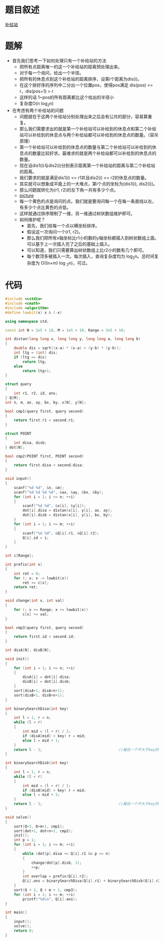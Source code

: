# 题目叙述

[补给站](http://124.205.120.153/contest/128/problem/1305)

# 题解

* 首先我们思考一下如何处理只有一个补给站的方法
  * 把所有点距离唯一的这一个补给站的距离预处理出来。
  * 对于每一个询问，给出一个半径。
  * 把所有的休息点到这个补给站的距离排序，设第i个距离为dis(i)。
  * 在这个排好序的序列中二分出一个位置pos，使得pos满足 dis(pos) <= r，dis(pos+1) > r
  * 这样的话 1~pos的所有距离都比这个给出的半径小
  * 复杂度O(n log<sub>2</sub>n)
* 在考虑有两个补给站的问题
  * 问题就在于这两个补给站分别处理出来之后会有公共的部分，容易算重复。
  * 那么我们需要求出的就是第一个补给站可以补给到的休息点和第二个补给站可以补给到的休息点与两个补给站都可以补给到的休息点的数量。（容斥原理）
  * 第一个补给站可以补给到的休息点的数量与第二个补给站可以补给到的休息点的数量比较好求。最难求的就是两个补给站都可以补给到的休息点的数量。
  * 现在设dis1(i)与dis2(i)分别表示距离第一个补给站的距离与第二个补给站的距离。
  * 我们要求的就是满足dis1(i) <= r1并且dis2(i) <= r2的休息点的数量。
  * 其实就可以想象成平面上的一大堆点，第i个点的坐标为(dis1(i), dis2(i))。
  * 那么问题就转化为(r1, r2)的左下角一共有多少个点。
  * [picture](http://124.205.120.153/blog/zzxit/blog/583)
  * 每一个黄色的点是询问的点。我们就是要询问每一个在每一条直线以左，有多少个点比黄色的点低。
  * 这样就通过排序限制了一维，另一维通过树状数组维护即可。
  * 如何维护呢？
    * 首先，我们给每一个点以横坐标排序。
    * 假设这一次询问一个(r1, r2)。
    * 那么我们把所有x轴坐标比r1小的数的y轴坐标都插入到树状数组上面。可以基于上一次插入完了之后的基础上插入。
    * 可以知道，我们只需要算出树状数组上比r2小的数有几个即可。
    * 每个数顶多被插入一次。每次插入，查询复杂度均为 log<sub>2</sub>n。总时间复杂度为 O((n+m) log <sub>2</sub>n)，可过。
# 代码

```cpp
#include <cstdio>
#include <cmath>
#include <algorithm>
#define lowbit(x) x & (-x)

using namespace std;

const int N = 2e5 + 10, M = 1e5 + 10, Range = 3e5 + 10;

int distan(long long x, long long y, long long a, long long b)
{
	double dis = sqrt((x-a) * (x-a) + (y-b) * (y-b));
	int ltg = (int) dis;
	if (ltg == dis)
		return ltg;
	else
		return ltg+1;
}

struct query
{
	int r1, r2, id, ans;
} Q[M];
int n, m, ax, ay, bx, by, x[N], y[N];

bool cmp1(query first, query second)
{
	return first.r1 < second.r1;
}

struct POINT
{
	int disa, disb;
} dot[N];

bool cmp2(POINT first, POINT second)
{
	return first.disa < second.disa;
}

void input()
{
    scanf("%d %d", &n, &m);
    scanf("%d %d %d %d", &ax, &ay, &bx, &by);
    for (int i = 1; i <= n; ++i)
    {
    	scanf("%d %d", &x[i], &y[i]);
    	dot[i].disa = distan(x[i], y[i], ax, ay);
    	dot[i].disb = distan(x[i], y[i], bx, by);
	}
	for (int i = 1; i <= m; ++i)
	{
		scanf("%d %d", &Q[i].r1, &Q[i].r2);
		Q[i].id = i;
	}
}

int c[Range];

int prefix(int x)
{
	int ret = 0;
	for (; x; x -= lowbit(x))
		ret += c[x];
	return ret;
}

void change(int x, int val)
{
	for (; x <= Range; x += lowbit(x))
		c[x] += val;
}

bool cmp3(query first, query second)
{
	return first.id < second.id;
}

int disA[N], disB[N];

void init()
{
	for (int i = 1; i <= n; ++i)
	{
		disA[i] = dot[i].disa;
		disB[i] = dot[i].disb;
	}
	sort(disA+1, disA+n+1);
	sort(disB+1, disB+n+1);
}

int binarySearchDisa(int key)
{
	int l = 1, r = n;
	while (l < r)
	{
	    int mid = (l + r) / 2;
	    if (disA[mid] > key) r = mid;
	    else l = mid + 1;
	}
	return l - 1;									//最后一个不大于key的数 
}

int binarySearchDisb(int key)
{
	int l = 1, r = n;
	while (l < r)
	{
	    int mid = (l + r) / 2;
	    if (disB[mid] > key) r = mid;
	    else l = mid + 1;
	}
	return l - 1;									//最后一个不大于key的数 
}

void solve()
{
	sort(Q+1, Q+m+1, cmp1); 
	sort(dot+1, dot+n+1, cmp2);
	init();
	int p = 1;
	for (int i = 1; i <= m; ++i)
	{
		while (dot[p].disa <= Q[i].r1 && p <= n)
		{ 
			change(dot[p].disb, 1);
			++p;
		}
		int overlap = prefix(Q[i].r2);
		Q[i].ans = binarySearchDisa(Q[i].r1) + binarySearchDisb(Q[i].r2) - overlap;
	}
	sort(Q + 1, Q + m + 1, cmp3);
	for (int i = 1; i <= m; ++i)
		printf("%d\n", Q[i].ans);
}

int main()
{
    input();
    solve();
    return 0;
}
```


